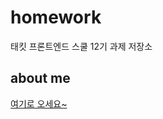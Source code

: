 # homework
태킷 프론트엔드 스쿨 12기 과제 저장소

## about me
[여기로 오세요~](https://github.com/Sungwoo00/homework/blob/main/about-me.md)
